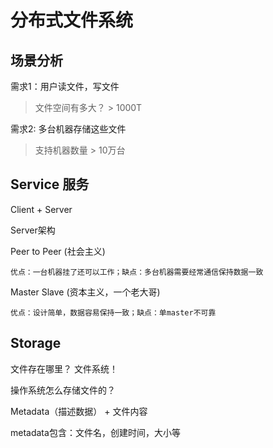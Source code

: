 # 分布式文件系统

## 场景分析

需求1：用户读文件，写文件

> 文件空间有多大？ > 1000T

需求2: 多台机器存储这些文件

> 支持机器数量 > 10万台

## Service 服务

Client + Server

Server架构

Peer to Peer (社会主义)

    优点：一台机器挂了还可以工作；缺点：多台机器需要经常通信保持数据一致

Master Slave (资本主义，一个老大哥)

    优点：设计简单，数据容易保持一致；缺点：单master不可靠

## Storage

文件存在哪里？ 文件系统！

操作系统怎么存储文件的？

Metadata（描述数据） + 文件内容

metadata包含：文件名，创建时间，大小等
